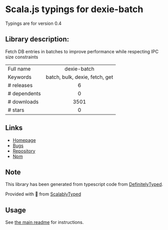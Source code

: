 
# Scala.js typings for dexie-batch

Typings are for version 0.4

## Library description:
Fetch DB entries in batches to improve performance while respecting IPC size constraints

|                    |                 |
| ------------------ | :-------------: |
| Full name          | dexie-batch |
| Keywords           | batch, bulk, dexie, fetch, get |
| # releases         | 6 |
| # dependents       | 0 |
| # downloads        | 3501 |
| # stars            | 0 |

## Links
- [Homepage](https://github.com/raphinesse/dexie-batch#readme)
- [Bugs](https://github.com/raphinesse/dexie-batch/issues)
- [Repository](https://github.com/raphinesse/dexie-batch)
- [Npm](https://www.npmjs.com/package/dexie-batch)
    


## Note
This library has been generated from typescript code from [DefinitelyTyped](https://definitelytyped.org).

Provided with :purple_heart: from [ScalablyTyped](https://github.com/oyvindberg/ScalablyTyped)

## Usage
See [the main readme](../../readme.md) for instructions.


